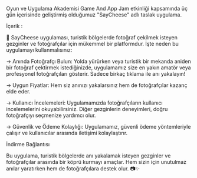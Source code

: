 Oyun ve Uygulama Akademisi Game And App Jam etkinliği kapsamında üç gün içerisinde geliştirmiş olduğumuz "SayCheese" adlı taslak uygulama.

İçerik :

📸 SayCheese uygulaması, turistik bölgelerde fotoğraf çekilmek isteyen gezginler ve fotoğrafçılar için mükemmel bir platformdur. İşte neden bu uygulamayı kullanmalısınız:

  -> Anında Fotoğrafçı Bulun: Yolda yürürken veya turistik bir mekanda aniden bir fotoğraf çektirmek istediğinizde, uygulamamız size en yakın amatör veya profesyonel fotoğrafçıları gösterir. Sadece birkaç tıklama ile anı yakalayın!
  
  -> Uygun Fiyatlar: Hem siz anınızı yakalarsınız hem de fotoğrafçılar kazanç elde eder.
  
  -> Kullanıcı İncelemeleri: Uygulamamızda fotoğrafçıların kullanıcı incelemelerini okuyabilirsiniz. Diğer gezginlerin deneyimleri, doğru fotoğrafçıyı seçmenize yardımcı olur.
  
  -> Güvenlik ve Ödeme Kolaylığı: Uygulamamız, güvenli ödeme yöntemleriyle çalışır ve kullanıcılar arasında iletişimi kolaylaştırır.

İndirme Bağlantısı

Bu uygulama, turistik bölgelerde anı yakalamak isteyen gezginler ve fotoğrafçılar arasında bir köprü kurmayı amaçlar. Hem sizin için unutulmaz anılar yaratırken hem de fotoğrafçılara destek olur. 📷✨
